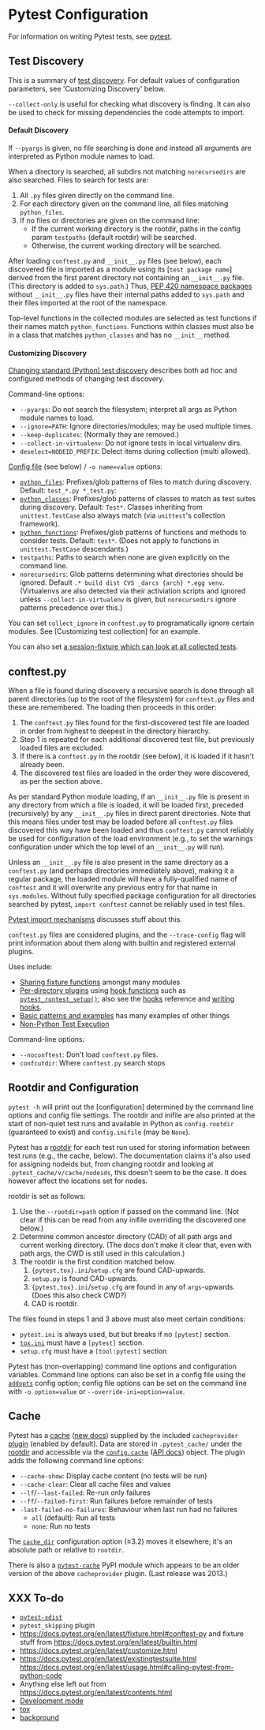 Pytest Configuration
====================

For information on writing Pytest tests, see [pytest](pytest.md).


Test Discovery
--------------

This is a summary of [test discovery]. For default values of
configuration parameters, see 'Customizing Discovery' below.

`--collect-only` is useful for checking what discovery is finding. It
can also be used to check for missing dependencies the code attempts
to import.

#### Default Discovery

If `--pyargs` is given, no file searching is done and instead all
arguments are interpreted as Python module names to load.

When a directory is searched, all subdirs not matching `norecursedirs`
are also searched. Files to search for tests are:

1. All `.py` files given directly on the command line.
2. For each directory given on the command line, all files matching
   `python_files`.
3. If no files or directories are given on the command line:
   - If the current working directory is the rootdir, paths in the
     config param `testpaths` (default rootdir) will be searched.
   - Otherwise, the current working directory will be searched.

After loading `conftest.py` and `__init__.py` files (see below), each
discovered file is imported as a module using its [`test package
name`] derived from the first parent directory not containing an
`__init__.py` file. (This directory is added to `sys.path`.) Thus,
[PEP 420 namespace packages][PEP 420] without `__init__.py` files have
their internal paths added to `sys.path` and their files imported at
the root of the namespace.

Top-level functions in the collected modules are selected  as test
functions if their names match `python_functions`. Functions within
classes must also be in a class that matches `python_classes` and has
no `__init__` method.

#### Customizing Discovery

[Changing standard (Python) test discovery][custom-disc] describes
both ad hoc and configured methods of changing test discovery.

Command-line options:

* `--pyargs`: Do not search the filesystem; interpret all args as
  Python module names to load.
* `--ignore=PATH`: Ignore directories/modules; may be used multiple times.
* `--keep-duplicates`: (Normally they are removed.)
* `--collect-in-virtualenv`: Do not ignore tests in local virtualenv dirs.
* `deselect=NODEID_PREFIX`: Delect items during collection (multi allowed).

[Config file][confopts] (see below) / `-o name=value` options:

* [`python_files`]: Prefixes/glob patterns of files to match during
  discovery. Default: `test_*.py *_test.py`:
* [`python_classes`]: Prefixes/glob patterns of classes to match as
  test suites during discovery. Default: `Test*`. Classes inheriting
  from `unittest.TestCase` also always match (via `unittest`'s
  collection framework).
* [`python_functions`]: Prefixes/glob patterns of functions and methods
  to consider tests. Default: `test*`. (Does not apply to functions in
  `unittest.TestCase` descendants.)
* `testpaths`: Paths to search when none are given explicitly on the
  command line.
* `norecursedirs`: Glob patterns determining what directories should
  be ignored. Default `.* build dist CVS _darcs {arch} *.egg venv`.
  (Virtualenvs are also detected via their activiation scripts and
  ignored unless `--collect-in-virtualenv` is given, but
  `norecursedirs` ignore patterns precedence over this.)

You can set `collect_ignore` in `conftest.py` to programatically
ignore certain modules. See [Customizing test collection] for an
example.

You can also set [a session-fixture which can look at all collected
tests][collection-fixture].


conftest.py
-----------

When a file is found during discovery  a recursive search is done
through all parent directories (up to the root of the filesystem) for
`conftest.py` files and these are remembered. The loading then
proceeds in this order:
1. The `conftest.py` files found for the first-discovered test file
   are loaded in order from highest to deepest in the directory
   hierarchy.
2. Step 1 is repeated for each additional discovered test file, but
   previously loaded files are excluded.
3. If there is a `conftest.py` in the rootdir (see below), it is
   loaded if it hasn't already been.
4. The discovered test files are loaded in the order they were
   discovered, as per the section above.

As per standard Python module loading, if an `__init__.py` file is
present in any directory from which a file is loaded, it will be
loaded first, preceded (recursively) by any `__init__.py` files in
direct parent directories. Note that this means files under test may
be loaded before all `conftest.py` files discovered this way have been
loaded and thus `conftest.py` cannot reliably be used for
configuration of the load environment (e.g., to set the warnings
configuration under which the top level of an `__init__.py` will run).

Unless an `__init__.py` file is also present in the same directory as
a `conftest.py` (and perhaps directories immediately above), making it
a regular package, the loaded module will have a fully-qualified name
of `conftest` and it will overwrite any previous entry for that name
in `sys.modules`. Without fully specified package configuration for
all directories searched by pytest, `import conftest` cannot be
reliably used in test files.

[Pytest import mechanisms][import] discusses stuff about this.

`conftest.py` files are considered plugins, and the `--trace-config`
flag will print information about them along with builtin and
registered external plugins.

Uses include:
* [Sharing fixture functions][fixture-conftest] amongst many modules
* [Per-directory plugins][plugin-conftest] using [hook functions] such
  as [`pytest_runtest_setup()`]; also see the [hooks] reference and
  [writing hooks].
* [Basic patterns and examples][basic] has many examples of other
  things
* [Non-Python Test Execution][nonpython]

Command-line options:
* `--noconftest`: Don't load `conftest.py` files.
* `confcutdir`: Where `conftest.py` search stops


Rootdir and Configuration
-------------------------

`pytest -h` will print out the [configuration] determined by the
command line options and config file settings. The rootdir and inifile
are also printed at the start of non-quiet test runs and available in
Python as `config.rootdir` (guaranteed to exist) and `config.inifile`
(may be `None`).

Pytest has a [rootdir] for each test run used for storing
information between test runs (e.g., the cache, below). The
documentation claims it's also used for assigning nodeids but, from
changing rootdir and looking at `.pytest_cache/v/cache/nodeids`, this
doesn't seem to be the case. It does however affect the locations set
for nodes.

rootdir is set as follows:

1. Use the `--rootdir=path` option if passed on the command line. (Not
   clear if this can be read from any inifile overriding the
   discovered one below.)
2. Determine common ancestor directory (CAD) of all path args and
   current working directory. (The docs don't make it clear that, even
   with path args, the CWD is still used in this calculation.)
3. The rootdir is the first condition matched below.
   1. `{pytest,tox}.ini`/`setup.cfg` are found CAD-upwards.
   2. `setup.py` is found CAD-upwards.
   3. `{pytest,tox}.ini`/`setup.cfg` are found in any of `args`-upwards.  
      (Does this also check CWD?)
   4. CAD is rootdir.

The files found in steps 1 and 3 above must also meet certain
conditions:
* `pytest.ini` is always used, but but breaks if no `[pytest]` section.
* [`tox.ini`](tox.md) must have a `[pytest]` section.
* `setup.cfg` must have a `[tool:pytest]` section

Pytest has (non-overlapping) command line options and configuration
variables. Command line options can also be set in a config file using
the [`addopts`] config option; config file options can be set on the
command line with `-o option=value` or `--override-ini=option=value`.


Cache
-----

Pytest has a [cache] ([new docs][cache-restruc]) supplied by the
included `cacheprovider` [plugin][plugins] (enabled by default). Data
are stored in `.pytest_cache/` under the [rootdir] and accessible
via the [`config.cache`] ([API docs][config-cache-API]) object. The
plugin adds the following command line options:

* `--cache-show`: Display cache content (no tests will be run)
* `--cache-clear`: Clear all cache files and values
* `--lf`/`--last-failed`: Re-run only failures
* `--ff`/`--failed-first`: Run failures before remainder of tests
* `-last-failed-no-failures`: Behaviour when last run had no failures
  * `all` (default): Run all tests
  * `none`: Run no tests

The [`cache_dir`] configuration option (≥3.2) moves it elsewhere; it's
an absolute path or relative to `rootdir`.

There is also a [`pytest-cache`] PyPI module which appears to be an
older version of the above `cacheprovider` plugin. (Last release was
2013.)


XXX To-do
---------

* [`pytest-xdist`](https://pypi.org/project/pytest-xdist/)
* `pytest_skipping` plugin
* <https://docs.pytest.org/en/latest/fixture.html#conftest-py> and
  fixture stuff from <https://docs.pytest.org/en/latest/builtin.html>
* <https://docs.pytest.org/en/latest/customize.html>
* <https://docs.pytest.org/en/latest/existingtestsuite.html>
  <https://docs.pytest.org/en/latest/usage.html#calling-pytest-from-python-code>
* Anything else left out from <https://docs.pytest.org/en/latest/contents.html>
* [Development mode](https://docs.pytest.org/en/documentation-restructure/how-to/existingtestsuite.html)
* [tox](https://docs.pytest.org/en/documentation-restructure/background/goodpractices.html#use-tox)
* [background](https://docs.pytest.org/en/documentation-restructure/background/)



[PEP 420]: https://www.python.org/dev/peps/pep-0420/
[`addopts`]: https://docs.pytest.org/en/documentation-restructure/how-to/customize.html#confval-addopts
[`cache_dir`]: https://docs.pytest.org/en/documentation-restructure/how-to/customize.html#confval-cache_dir
[`config.cache`]: https://docs.pytest.org/en/latest/cache.html#config-cache
[`norecursedirs`]: https://docs.pytest.org/en/latest/customize.html#confval-norecursedirs
[`pytest-cache`]: https://pypi.org/project/pytest-cache/
[`pytest_runtest_setup()`]: https://docs.pytest.org/en/latest/reference.html?highlight=%22pytest_runtest_setup%22#_pytest.hookspec.pytest_runtest_setup
[`python_classes`]: https://docs.pytest.org/en/latest/reference.html#confval-python_classes
[`python_files`]: https://docs.pytest.org/en/latest/reference.html#confval-python_files
[`python_functions`]: https://docs.pytest.org/en/latest/reference.html#confval-python_functions
[`testpaths`]: https://docs.pytest.org/en/latest/reference.html#confval-testpaths
[basic]: https://docs.pytest.org/en/latest/example/simple.html
[builtin]: https://docs.pytest.org/en/latest/builtin.html
[cache-restruc]: https://docs.pytest.org/en/documentation-restructure/how-to/cache.html
[cache]: https://docs.pytest.org/en/latest/cache.html
[collection-fixture]: https://docs.pytest.org/en/latest/example/special.html
[config-cache-API]: https://docs.pytest.org/en/latest/reference.html#cache-api
[confopts]: https://docs.pytest.org/en/documentation-restructure/how-to/customize.html#builtin-configuration-file-options
[custom-disc]: https://docs.pytest.org/en/documentation-restructure/example/pythoncollection.html
[fixture-conftest]: https://docs.pytest.org/en/latest/fixture.html#conftest-py
[hook functions]: https://docs.pytest.org/en/latest/reference.html#hooks
[hooks]: https://docs.pytest.org/en/documentation-restructure/how-to/writing_plugins.html#pytest-hook-reference
[import]: https://docs.pytest.org/en/latest/pythonpath.html
[nonpython]: http://doc.pytest.org/en/latest/example/nonpython.html
[plugin-conftest]: https://docs.pytest.org/en/latest/writing_plugins.html#conftest-py-plugins
[plugins]: https://docs.pytest.org/en/latest/plugins.html
[pytest]: https://pytest.org/
[rootdir]: https://docs.pytest.org/en/latest/customize.html
[test discovery]: https://docs.pytest.org/en/latest/goodpractices.html#test-discovery
[writing hooks]: https://docs.pytest.org/en/documentation-restructure/how-to/writing_plugins.html#writing-hook-functions
